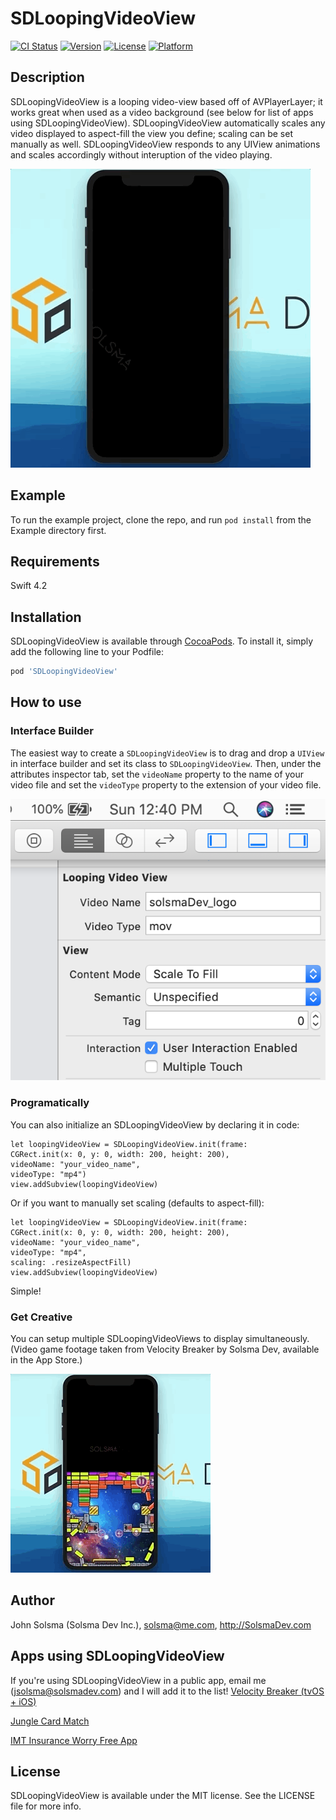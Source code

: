# SDLoopingVideoView

[![CI Status](https://img.shields.io/travis/SolsmaHawk/SDLoopingVideoView.svg?style=flat)](https://travis-ci.org/SolsmaHawk/SDLoopingVideoView)
[![Version](https://img.shields.io/cocoapods/v/SDLoopingVideoView.svg?style=flat)](https://cocoapods.org/pods/SDLoopingVideoView)
[![License](https://img.shields.io/cocoapods/l/SDLoopingVideoView.svg?style=flat)](https://cocoapods.org/pods/SDLoopingVideoView)
[![Platform](https://img.shields.io/cocoapods/p/SDLoopingVideoView.svg?style=flat)](https://cocoapods.org/pods/SDLoopingVideoView)

## Description

SDLoopingVideoView is a looping video-view based off of AVPlayerLayer; it works great when used as a video background (see below for list of apps using SDLoopingVideoView). SDLoopingVideoView automatically scales any video  displayed to aspect-fill the view you define; scaling can be set manually as well. SDLoopingVideoView responds to any UIView animations and scales accordingly without interuption of the video playing.

![](Screenshots/SDLoopingVideoView_demo.gif)

## Example

To run the example project, clone the repo, and run `pod install` from the Example directory first.

## Requirements

Swift 4.2

## Installation

SDLoopingVideoView is available through [CocoaPods](https://cocoapods.org). To install
it, simply add the following line to your Podfile:

```ruby
pod 'SDLoopingVideoView'
```

## How to use

### Interface Builder

The easiest way to create a ```SDLoopingVideoView``` is to drag and drop a ```UIView``` in interface builder and set its class to ```SDLoopingVideoView```. Then, under the attributes inspector tab, set the ```videoName``` property to the name of your video file and set the ```videoType``` property to the extension of your video file.

![](Screenshots/attributesInspector.png)

### Programatically
You can also initialize an SDLoopingVideoView by declaring it in code:
```
let loopingVideoView = SDLoopingVideoView.init(frame: 
CGRect.init(x: 0, y: 0, width: 200, height: 200), 
videoName: "your_video_name", 
videoType: "mp4")
view.addSubview(loopingVideoView)
```
Or if you want to manually set scaling (defaults to aspect-fill):
```
let loopingVideoView = SDLoopingVideoView.init(frame: 
CGRect.init(x: 0, y: 0, width: 200, height: 200), 
videoName: "your_video_name", 
videoType: "mp4",
scaling: .resizeAspectFill)
view.addSubview(loopingVideoView)
```

Simple!

### Get Creative
You can setup multiple SDLoopingVideoViews to display simultaneously. (Video game footage taken from Velocity Breaker by Solsma Dev, available in the App Store.)

![](Screenshots/SDLoopingVideoView_twovideoDemo.gif)

## Author

John Solsma (Solsma Dev Inc.), solsma@me.com, http://SolsmaDev.com

## Apps using SDLoopingVideoView
If you're using SDLoopingVideoView in a public app, email me (jsolsma@solsmadev.com) and I will add it to the list!
[Velocity Breaker (tvOS + iOS)](https://itunes.apple.com/us/app/velocity-breaker/id1201572614?mt=8)

[Jungle Card Match](https://itunes.apple.com/us/app/jungle-card-match/id1452078620?mt=8)

[IMT Insurance Worry Free App](https://itunes.apple.com/us/app/worry-free/id739974896?mt=8)


## License

SDLoopingVideoView is available under the MIT license. See the LICENSE file for more info.
